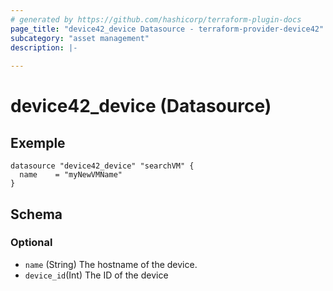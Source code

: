```yaml
---
# generated by https://github.com/hashicorp/terraform-plugin-docs
page_title: "device42_device Datasource - terraform-provider-device42"
subcategory: "asset management"
description: |-
  
---
```


# device42_device (Datasource)

## Exemple 

```
datasource "device42_device" "searchVM" {
  name    = "myNewVMName"
}
```


<!-- schema generated by tfplugindocs -->
## Schema

### Optional

- `name` (String) The hostname of the device.
- `device_id`(Int) The ID of the device